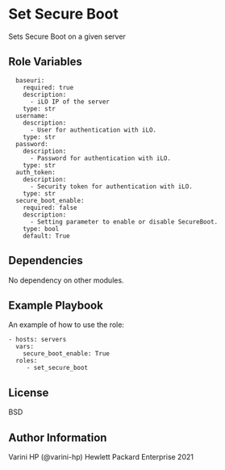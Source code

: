 Set Secure Boot
=========

Sets Secure Boot on a given server


Role Variables
--------------
```
  baseuri:
    required: true
    description:
      - iLO IP of the server
    type: str
  username:
    description:
      - User for authentication with iLO.
    type: str
  password:
    description:
      - Password for authentication with iLO.
    type: str
  auth_token:
    description:
      - Security token for authentication with iLO.
    type: str
  secure_boot_enable:
    required: false
    description:
      - Setting parameter to enable or disable SecureBoot.
    type: bool
    default: True
```    

Dependencies
------------

No dependency on other modules.

Example Playbook
----------------

An example of how to use the role:

``` 
- hosts: servers
  vars:
    secure_boot_enable: True
  roles:
     - set_secure_boot
```
License
-------

BSD

Author Information
------------------

Varini HP (@varini-hp) Hewlett Packard Enterprise 2021 
